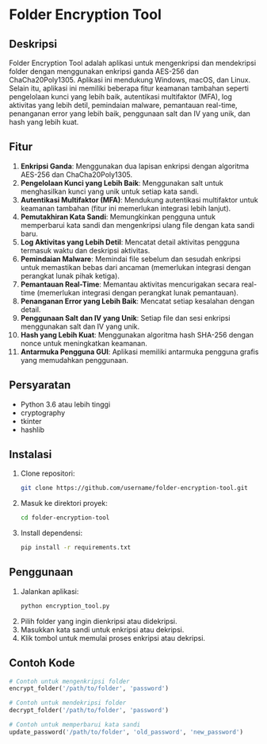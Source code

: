 # Folder Encryption Tool

## Deskripsi

Folder Encryption Tool adalah aplikasi untuk mengenkripsi dan mendekripsi folder dengan menggunakan enkripsi ganda AES-256 dan ChaCha20Poly1305. Aplikasi ini mendukung Windows, macOS, dan Linux. Selain itu, aplikasi ini memiliki beberapa fitur keamanan tambahan seperti pengelolaan kunci yang lebih baik, autentikasi multifaktor (MFA), log aktivitas yang lebih detil, pemindaian malware, pemantauan real-time, penanganan error yang lebih baik, penggunaan salt dan IV yang unik, dan hash yang lebih kuat.

## Fitur
1. **Enkripsi Ganda**: Menggunakan dua lapisan enkripsi dengan algoritma AES-256 dan ChaCha20Poly1305.
2. **Pengelolaan Kunci yang Lebih Baik**: Menggunakan salt untuk menghasilkan kunci yang unik untuk setiap kata sandi.
3. **Autentikasi Multifaktor (MFA)**: Mendukung autentikasi multifaktor untuk keamanan tambahan (fitur ini memerlukan integrasi lebih lanjut).
4. **Pemutakhiran Kata Sandi**: Memungkinkan pengguna untuk memperbarui kata sandi dan mengenkripsi ulang file dengan kata sandi baru.
5. **Log Aktivitas yang Lebih Detil**: Mencatat detail aktivitas pengguna termasuk waktu dan deskripsi aktivitas.
6. **Pemindaian Malware**: Memindai file sebelum dan sesudah enkripsi untuk memastikan bebas dari ancaman (memerlukan integrasi dengan perangkat lunak pihak ketiga).
7. **Pemantauan Real-Time**: Memantau aktivitas mencurigakan secara real-time (memerlukan integrasi dengan perangkat lunak pemantauan).
8. **Penanganan Error yang Lebih Baik**: Mencatat setiap kesalahan dengan detail.
9. **Penggunaan Salt dan IV yang Unik**: Setiap file dan sesi enkripsi menggunakan salt dan IV yang unik.
10. **Hash yang Lebih Kuat**: Menggunakan algoritma hash SHA-256 dengan nonce untuk meningkatkan keamanan.
11. **Antarmuka Pengguna GUI**: Aplikasi memiliki antarmuka pengguna grafis yang memudahkan penggunaan.

## Persyaratan
- Python 3.6 atau lebih tinggi
- cryptography
- tkinter
- hashlib

## Instalasi

1. Clone repositori:
    ```bash
    git clone https://github.com/username/folder-encryption-tool.git
    ```
2. Masuk ke direktori proyek:
    ```bash
    cd folder-encryption-tool
    ```
3. Install dependensi:
    ```bash
    pip install -r requirements.txt
    ```

## Penggunaan

1. Jalankan aplikasi:
    ```bash
    python encryption_tool.py
    ```
2. Pilih folder yang ingin dienkripsi atau didekripsi.
3. Masukkan kata sandi untuk enkripsi atau dekripsi.
4. Klik tombol untuk memulai proses enkripsi atau dekripsi.

## Contoh Kode

```python
# Contoh untuk mengenkripsi folder
encrypt_folder('/path/to/folder', 'password')

# Contoh untuk mendekripsi folder
decrypt_folder('/path/to/folder', 'password')

# Contoh untuk memperbarui kata sandi
update_password('/path/to/folder', 'old_password', 'new_password')
